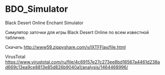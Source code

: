 # BDO_Simulator
Black Desert Online Enchant Simulator

Симулятор заточки для игры Black Desert Online по всем известной табличке.

Скачать http://www59.zippyshare.com/v/lXTFFlay/file.html

VirusTotal https://www.virustotal.com/ru/file/4c69157e27c273ee8bd16567a4461d238ad669c13ea9ce8813e85d826b9040a1/analysis/1464468996/
